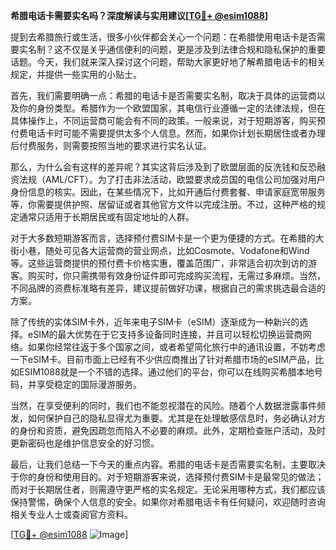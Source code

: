 **希腊电话卡需要实名吗？深度解读与实用建议[[TG💪+ @esim1088](https://t.me/s/esim1088)]**

提到去希腊旅行或生活，很多小伙伴都会关心一个问题：在希腊使用电话卡是否需要实名制？这不仅是关乎通信便利的问题，更是涉及到法律合规和隐私保护的重要话题。今天，我们就来深入探讨这个问题，帮助大家更好地了解希腊电话卡的相关规定，并提供一些实用的小贴士。

首先，我们需要明确一点：希腊的电话卡是否需要实名制，取决于具体的运营商以及你的身份类型。希腊作为一个欧盟国家，其电信行业遵循一定的法律法规，但在具体操作上，不同运营商可能会有不同的政策。一般来说，对于短期游客，购买预付费电话卡时可能不需要提供太多个人信息。然而，如果你计划长期居住或者办理后付费服务，则需要按照当地的要求进行实名认证。

那么，为什么会有这样的差异呢？其实这背后涉及到了欧盟层面的反洗钱和反恐融资法规（AML/CFT）。为了打击非法活动，欧盟要求成员国的电信公司加强对用户身份信息的核实。因此，在某些情况下，比如开通后付费套餐、申请家庭宽带服务等，你需要提供护照、居留证或者其他官方文件以完成注册。不过，这种严格的规定通常只适用于长期居民或有固定地址的人群。

对于大多数短期游客而言，选择预付费SIM卡是一个更为便捷的方式。在希腊的大街小巷，随处可见各大运营商的营业网点，比如Cosmote、Vodafone和Wind等。这些运营商提供的预付费卡价格实惠，覆盖范围广，非常适合初次到访的游客。购买时，你只需携带有效身份证件即可完成购买流程，无需过多麻烦。当然，不同品牌的资费标准略有差异，建议提前做好功课，根据自己的需求挑选最合适的方案。

除了传统的实体SIM卡外，近年来电子SIM卡（eSIM）逐渐成为一种新兴的选择。eSIM的最大优势在于它支持多设备同时连接，并且可以轻松切换运营商网络。如果你经常往返于多个国家之间，或者希望简化旅行中的通讯设置，不妨考虑一下eSIM卡。目前市面上已经有不少供应商推出了针对希腊市场的eSIM产品，比如ESIM1088就是一个不错的选择。通过他们的平台，你可以在线购买希腊本地号码，并享受稳定的国际漫游服务。

当然，在享受便利的同时，我们也不能忽视潜在的风险。随着个人数据泄露事件频发，如何保护自己的隐私显得尤为重要。尤其是在处理敏感信息时，务必确认对方的身份和资质，避免因疏忽而陷入不必要的麻烦。此外，定期检查账户活动，及时更新密码也是维护信息安全的好习惯。

最后，让我们总结一下今天的重点内容。希腊的电话卡是否需要实名制，主要取决于你的身份和使用目的。对于短期游客来说，选择预付费SIM卡是最常见的做法；而对于长期居住者，则需遵守更严格的实名规定。无论采用哪种方式，我们都应该保持警惕，确保个人信息的安全。如果你对希腊电话卡有任何疑问，欢迎随时咨询相关专业人士或查阅官方资料。

[[TG💪+ @esim1088](https://t.me/s/esim1088) ![Image](https://i.postimg.cc/4NQfJmqS/Snipaste-2025-05-13-00-14-12.png)]